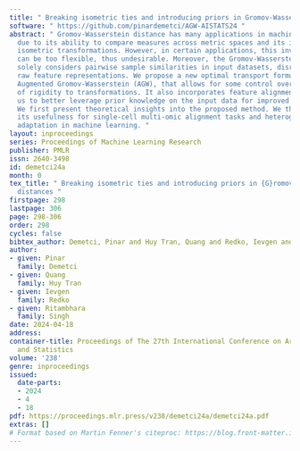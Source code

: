 ```yaml
---
title: " Breaking isometric ties and introducing priors in Gromov-Wasserstein distances "
software: " https://github.com/pinardemetci/AGW-AISTATS24 "
abstract: " Gromov-Wasserstein distance has many applications in machine learning
  due to its ability to compare measures across metric spaces and its invariance to
  isometric transformations. However, in certain applications, this invariant property
  can be too flexible, thus undesirable. Moreover, the Gromov-Wasserstein distance
  solely considers pairwise sample similarities in input datasets, disregarding the
  raw feature representations. We propose a new optimal transport formulation, called
  Augmented Gromov-Wasserstein (AGW), that allows for some control over the level
  of rigidity to transformations. It also incorporates feature alignments, enabling
  us to better leverage prior knowledge on the input data for improved performance.
  We first present theoretical insights into the proposed method. We then demonstrate
  its usefulness for single-cell multi-omic alignment tasks and heterogeneous domain
  adaptation in machine learning. "
layout: inproceedings
series: Proceedings of Machine Learning Research
publisher: PMLR
issn: 2640-3498
id: demetci24a
month: 0
tex_title: " Breaking isometric ties and introducing priors in {G}romov-{W}asserstein
  distances "
firstpage: 298
lastpage: 306
page: 298-306
order: 298
cycles: false
bibtex_author: Demetci, Pinar and Huy Tran, Quang and Redko, Ievgen and Singh, Ritambhara
author:
- given: Pinar
  family: Demetci
- given: Quang
  family: Huy Tran
- given: Ievgen
  family: Redko
- given: Ritambhara
  family: Singh
date: 2024-04-18
address:
container-title: Proceedings of The 27th International Conference on Artificial Intelligence
  and Statistics
volume: '238'
genre: inproceedings
issued:
  date-parts:
  - 2024
  - 4
  - 18
pdf: https://proceedings.mlr.press/v238/demetci24a/demetci24a.pdf
extras: []
# Format based on Martin Fenner's citeproc: https://blog.front-matter.io/posts/citeproc-yaml-for-bibliographies/
---
```

